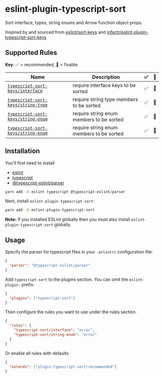# eslint-plugin-typescript-sort

Sort interface, types, string enums and Arrow function object props.

Inspired by and sourced from [eslint/sort-keys](<[https://github.com/eslint/eslint/blob/master/docs/rules/sort-keys.md](https://github.com/eslint/eslint/blob/main/docs/src/rules/sort-keys.md)>) and [infectr/eslint-plugin-typescript-sort-keys](https://github.com/infctr/eslint-plugin-typescript-sort-keys/tree/master)

## Supported Rules

<!-- begin rule list -->

**Key**: ✅ = recommended, :wrench: = fixable

<!-- prettier-ignore -->
| Name | Description | ✅ | :wrench: |
| ---- | ----------- | ------------------ | -------- |
| [`typescript-sort-keys/interface`](./docs/interface.md) | require interface keys to be sorted | ✅ | :wrench: |
| [`typescript-sort-keys/string-type`](./docs/sort-type.md) | require string type members to be sorted | ✅ | :wrench: |
| [`typescript-sort-keys/string-enum`](./docs/sort-enum.md) | require string enum members to be sorted | ✅ | :wrench: |
| [`typescript-sort-keys/string-enum`](./docs/sort-arrow-func-object-props.md) | require string enum members to be sorted | ✅ | :wrench: |

<!-- end rule list -->

## Installation

You'll first need to install

- [eslint](http://eslint.org)
- [typescript](http://www.typescriptlang.org/)
- [@typescript-eslint/parser](https://github.com/typescript-eslint/typescript-eslint/tree/master/packages/parser)

```sh
yarn add -D eslint typescript @typescript-eslint/parser
```

Next, install `eslint-plugin-typescript-sort`:

```sh
yarn add -D eslint-plugin-typescript-sort
```

**Note:** If you installed ESLint globally then you must also install `eslint-plugin-typescript-sort` globally.

## Usage

Specify the parser for typescript files in your `.eslintrc` configuration file:

```json
{
  "parser": "@typescript-eslint/parser"
}
```

Add `typescript-sort` to the plugins section. You can omit the `eslint-plugin-` prefix:

```json
{
  "plugins": ["typescript-sort"]
}
```

Then configure the rules you want to use under the rules section.

```json
{
  "rules": {
    "typescript-sort/interface": "error",
    "typescript-sort/string-enum": "error"
  }
}
```

Or enable all rules with defaults

```json
{
  "extends": ["plugin:typescript-sort/recommended"]
}
```
